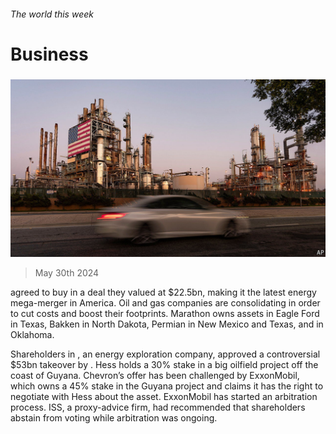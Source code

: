 ###### The world this week

# Business 

#####  

![image](images/20240601_WWP501.jpg) 

> May 30th 2024 

 agreed to buy  in a deal they valued at $22.5bn, making it the latest energy mega-merger in America. Oil and gas companies are consolidating in order to cut costs and boost their footprints. Marathon owns assets in Eagle Ford in Texas, Bakken in North Dakota, Permian in New Mexico and Texas, and in Oklahoma. 

Shareholders in , an energy exploration company, approved a controversial $53bn takeover by . Hess holds a 30% stake in a big oilfield project off the coast of Guyana. Chevron’s offer has been challenged by ExxonMobil, which owns a 45% stake in the Guyana project and claims it has the right to negotiate with Hess about the asset. ExxonMobil has started an arbitration process. ISS, a proxy-advice firm, had recommended that shareholders abstain from voting while arbitration was ongoing. 

